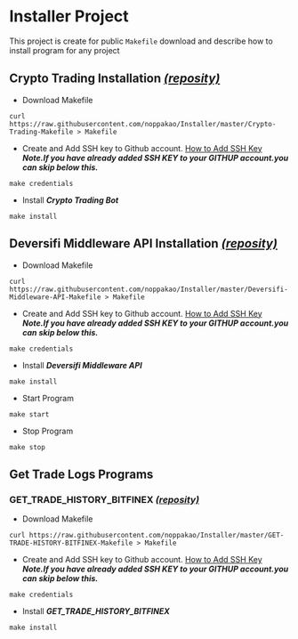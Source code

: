 # Installer Project
  This project is create for public ``Makefile`` download and describe how to install program for any project
  
## Crypto Trading Installation [*(reposity)*](https://github.com/noppakao/CryptoTrading)

  - Download Makefile
  ```
  curl https://raw.githubusercontent.com/noppakao/Installer/master/Crypto-Trading-Makefile > Makefile
  ```
  
  - Create and Add SSH key to Github account. [How to Add SSH Key](https://help.github.com/en/github/authenticating-to-github/adding-a-new-ssh-key-to-your-github-account) ***Note.If you have already added SSH KEY to your GITHUP account.you can skip below this.***
  ```
  make credentials
  ```
  
  - Install ***Crypto Trading Bot***
  ```
  make install
  ```
  
## Deversifi Middleware API Installation [*(reposity)*](https://github.com/noppakao/Deversifi_Middleware_API)

  - Download Makefile
  ```
  curl https://raw.githubusercontent.com/noppakao/Installer/master/Deversifi-Middleware-API-Makefile > Makefile
  ```
  
  - Create and Add SSH key to Github account. [How to Add SSH Key](https://help.github.com/en/github/authenticating-to-github/adding-a-new-ssh-key-to-your-github-account) ***Note.If you have already added SSH KEY to your GITHUP account.you can skip below this.***
  ```
  make credentials
  ```
  
  - Install ***Deversifi Middleware API***
  ```
  make install
  ```
  
  - Start Program
  ```
  make start
  ```
  
  - Stop Program
  ```
  make stop
  ```
  
 ## Get Trade Logs Programs 
 ### GET_TRADE_HISTORY_BITFINEX [*(reposity)*](https://github.com/noppakao/CryptoTrading)

  - Download Makefile
  ```
  curl https://raw.githubusercontent.com/noppakao/Installer/master/GET-TRADE-HISTORY-BITFINEX-Makefile > Makefile
  ```
  
  - Create and Add SSH key to Github account. [How to Add SSH Key](https://help.github.com/en/github/authenticating-to-github/adding-a-new-ssh-key-to-your-github-account) ***Note.If you have already added SSH KEY to your GITHUP account.you can skip below this.***
  ```
  make credentials
  ```
  
  - Install ***GET_TRADE_HISTORY_BITFINEX***
  ```
  make install
  ```
  
